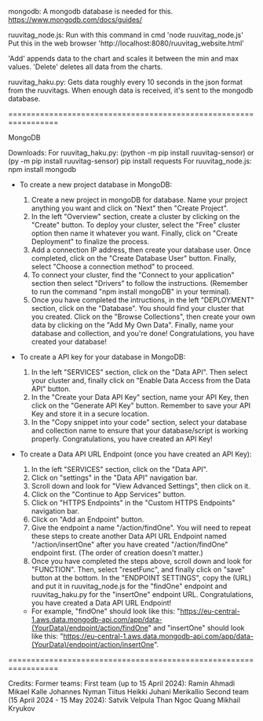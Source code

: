 mongodb: A mongodb database is needed for this. https://www.mongodb.com/docs/guides/

ruuvitag_node.js: Run with this command in cmd 'node ruuvitag_node.js' Put this in the web browser 'http://localhost:8080/ruuvitag_website.html'

'Add' appends data to the chart and scales it between the min and max values.
'Delete' deletes all data from the charts.

ruuvitag_haku.py: Gets data roughly every 10 seconds in the json format from the ruuvitags. When enough data is received, it's sent to the mongodb database.

=================================================================

MongoDB

Downloads:
    For ruuvitag_haku.py:
        (python -m pip install ruuvitag-sensor) or (py -m pip install ruuvitag-sensor)
        pip install requests
    For ruuvitag_node.js:
        npm install mongodb

- To create a new project database in MongoDB:
    1. Create a new project in mongoDB for database. Name your project anything you want and click on "Next" then "Create Project".
    2. In the left "Overview" section, create a cluster by clicking on the "Create" button. To deploy your cluster, select the "Free" cluster option then name it whatever you want. Finally, click on "Create Deployment" to finalize the process.
    3. Add a connection IP address, then create your database user. Once completed, click on the "Create Database User" button. Finally, select "Choose a connection method" to proceed.
    4. To connect your cluster, find the "Connect to your application" section then select "Drivers" to follow the instructions. (Remember to run the command "npm install mongoDB" in your terminal).
    5. Once you have completed the intructions, in the left "DEPLOYMENT" section, click on the "Database". You should find your cluster that you created. Click on the "Browse Collections", then create your own data by clicking on the "Add My Own Data". Finally, name your database and collection, and you're done! Congratulations, you have created your database!

- To create a API key for your database in MongoDB:
    1.  In the left "SERVICES" section, click on the "Data API". Then select your cluster and, finally click on "Enable Data Access from the Data API" button. 
    2. In the "Create your Data API Key" section, name your API Key, then click on the "Generate API Key" button. Remember to save your API Key and store it in a secure location. 
    3. In the "Copy snippet into your code" section, select your database and collection name to ensure that your database/script is working properly. Congratulations, you have created an API Key!

- To create a Data API URL Endpoint (once you have created an API Key):
    1. In the left "SERVICES" section, click on the "Data API".
    2. Click on "settings" in the "Data API" navigation bar.
    3. Scroll down and look for "View Advanced Settings", then click on it. 
    4. Click on the "Continue to App Services" button.
    5. Click on "HTTPS Endpoints" in the "Custom HTTPS Endpoints" navigation bar.
    6. Click on "Add an Endpoint" button.
    7. Give the endpoint a name "/action/findOne". You will need to repeat these steps to create another Data API URL Endpoint named "/action/insertOne" after you have created "/action/findOne" endpoint first. (The order of creation doesn't matter.)
    8. Once you have completed the steps above, scroll down and look for "FUNCTION". Then, select "resetFunc", and finally click on "save" button at the bottom. In the "ENDPOINT SETTINGS", copy the (URL) and put it in ruuvitag_node.js for the "findOne" endpoint and ruuvitag_haku.py for the "insertOne" endpoint URL. Congratulations, you have created a Data API URL Endpoint!
    - For example, "findOne" should look like this: "https://eu-central-1.aws.data.mongodb-api.com/app/data-(YourData)/endpoint/action/findOne" and "insertOne" should look like this: "https://eu-central-1.aws.data.mongodb-api.com/app/data-(YourData)/endpoint/action/insertOne".

=================================================================

Credits:
    Former teams:
        First team (up to 15 April 2024):
            Ramin Ahmadi
            Mikael Kalle Johannes Nyman
            Tiitus Heikki Juhani Merikallio
        Second team (15 April 2024 - 15 May 2024):
            Satvik Velpula
            Than Ngoc Quang
            Mikhail Kryukov
            